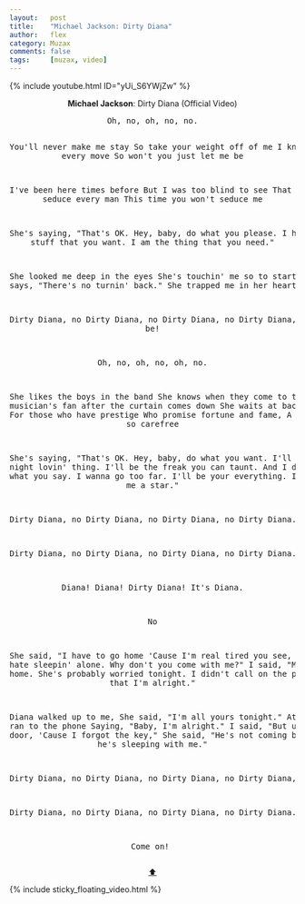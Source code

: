 ```yaml
---
layout:   post
title:    "Michael Jackson: Dirty Diana"
author:   flex
category: Muzax
comments: false
tags:     [muzax, video]
---
```


{% include youtube.html ID="yUi_S6YWjZw" %}

<!-- break -->

<a id="top"></a>
<div id="lyrics"><div class="lyricsheader" style=""><p><center><b>Michael Jackson</b>: Dirty Diana (Official Video)</center></p></div>

<center><pre>
Oh, no, oh, no, no.

You'll never make me stay
So take your weight off of me
I know your every move
So won't you just let me be

I've been here times before
But I was too blind to see
That you seduce every man
This time you won't seduce me

She's saying, "That's OK.
Hey, baby, do what you please.
I have the stuff that you want.
I am the thing that you need."

She looked me deep in the eyes
She's touchin' me so to start
She says, "There's no turnin' back."
She trapped me in her heart

Dirty Diana, no
Dirty Diana, no
Dirty Diana, no
Dirty Diana, let me be!

Oh, no, oh, no, oh, no.

She likes the boys in the band
She knows when they come to town
Every musician's fan after the curtain comes down
She waits at backstage doors
For those who have prestige
Who promise fortune and fame,
A life that's so carefree

She's saying, "That's OK.
Hey, baby, do what you want.
I'll be your night lovin' thing.
I'll be the freak you can taunt.
And I don't care what you say.
I wanna go too far.
I'll be your everything.
If you make me a star."

Dirty Diana, no
Dirty Diana, no
Dirty Diana, no
Dirty Diana.

Dirty Diana, no
Dirty Diana, no
Dirty Diana, no
Dirty Diana.

Diana! Diana! Dirty Diana!
It's Diana.

No

She said, "I have to go home
'Cause I'm real tired you see,
But I hate sleepin' alone.
Why don't you come with me?"
I said, "My baby's at home.
She's probably worried tonight.
I didn't call on the phone
To say that I'm alright."

Diana walked up to me,
She said, "I'm all yours tonight."
At that I ran to the phone
Saying, "Baby, I'm alright."
I said, "But unlock the door,
'Cause I forgot the key,"
She said, "He's not coming back
Because he's sleeping with me."

Dirty Diana, no
Dirty Diana, no
Dirty Diana, no
Dirty Diana, no

Dirty Diana, no
Dirty Diana, no
Dirty Diana, no
Dirty Diana.

Come on!
</pre>
<a href="#top">⬆</a></center></div>

<div class="sticky_floating_video"></div>
{% include sticky_floating_video.html %}